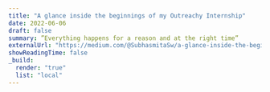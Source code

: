 ```yaml
---
title: "A glance inside the beginnings of my Outreachy Internship"
date: 2022-06-06
draft: false
summary: ”Everything happens for a reason and at the right time”
externalUrl: "https://medium.com/@SubhasmitaSw/a-glance-inside-the-beginnings-of-my-outreachy-internship-f2395aa37dba"
showReadingTime: false
_build:
  render: "true"
  list: "local"
---
```

